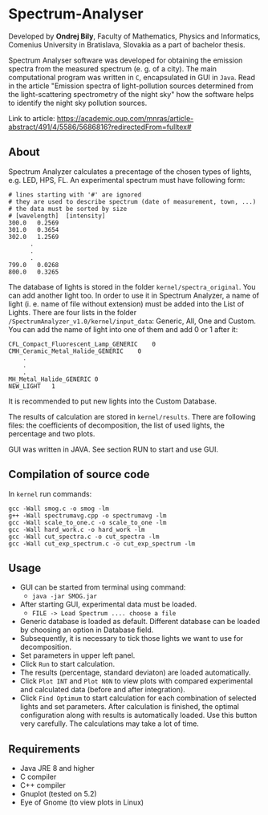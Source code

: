 # Spectrum-Analyser

Developed by **Ondrej Bily**, Faculty of Mathematics, Physics and Informatics, Comenius University in Bratislava, Slovakia as a part of bachelor thesis.

Spectrum Analyser software was developed for obtaining the emission spectra from the measured spectrum (e. g. of a city). The main computational program was written in `C`, encapsulated in GUI in `Java`. Read in the article "Emission spectra of light-pollution sources determined from the light-scattering spectrometry of the night sky" how the software helps to identify the night sky pollution sources.

Link to article: https://academic.oup.com/mnras/article-abstract/491/4/5586/5686816?redirectedFrom=fulltex#

## About

Spectrum Analyzer calculates a precentage of the chosen types of lights, e.g. LED, HPS, FL. 
An experimental spectrum must have following form:

```
# lines starting with '#' are ignored
# they are used to describe spectrum (date of measurement, town, ...)
# the data must be sorted by size
# [wavelength]	[intensity]
300.0	0.2569
301.0	0.3654
302.0	1.2569
	  .
	  .
	  .
799.0	0.0268
800.0	0.3265
```

The database of lights is stored in the folder `kernel/spectra_original`.
You can add another light too. In order to use it in Spectrum Analyzer, a name of light (i. e. name of file without extension) must be added into the List of Lights. There are four lists in the folder `/SpectrumAnalyzer_v1.0/kernel/input_data`: Generic, All, One and Custom. You can add the name of light into one of them and add 0 or 1 after it:

```
CFL_Compact_Fluorescent_Lamp_GENERIC	0
CMH_Ceramic_Metal_Halide_GENERIC	0
	.
	.
	.
MH_Metal_Halide_GENERIC	0
NEW_LIGHT	1
```

It is recommended to put new lights into the Custom Database.

The results of calculation are stored in `kernel/results`. There are following files: the coefficients of decomposition, the list of used lights, the percentage and two plots.

GUI was written in JAVA. See section RUN to start and use GUI.

## Compilation of source code

In `kernel` run commands:

```
gcc -Wall smog.c -o smog -lm
g++ -Wall spectrumavg.cpp -o spectrumavg -lm
gcc -Wall scale_to_one.c -o scale_to_one -lm
gcc -Wall hard_work.c -o hard_work -lm
gcc -Wall cut_spectra.c -o cut_spectra -lm
gcc -Wall cut_exp_spectrum.c -o cut_exp_spectrum -lm
```

## Usage

* GUI can be started from terminal using command:
	* `java -jar SMOG.jar`
* After starting GUI, experimental data must be loaded.
	* `FILE -> Load Spectrum .... choose a file`
* Generic database is loaded as default. Different database can be loaded by choosing an option in Database field.
* Subsequently, it is necessary to tick those lights we want to use for decomposition.
* Set parameters in upper left panel.
* Click `Run` to start calculation.
* The results (percentage, standard deviaton) are loaded automatically.
* Click `Plot INT` and `Plot NON` to view plots with compared experimental and calculated data (before and after integration).
* Click `Find Optimum` to start calculation for each combination of selected lights and set parameters. After calculation is finished, the optimal configuration along with results is automatically loaded. Use this button very carefully. The calculations may take a lot of time.

## Requirements

* Java JRE 8 and higher
* C compiler
* C++ compiler
* Gnuplot (tested on 5.2)
* Eye of Gnome (to view plots in Linux)
